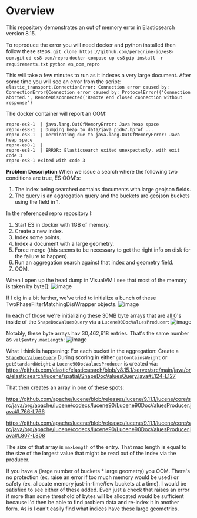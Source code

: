 # Overview
This repository demonstrates an out of memory error in Elasticsearch version 8.15.

To reproduce the error you will need docker and python installed then follow these steps.
`git clone https://github.com/peregrine-io/es8-oom.git`
`cd es8-oom/repro`
`docker-compose up es8`
`pip install -r requirements.txt`
`python es_oom_repro`

This will take a few minutes to run as it indexes a very large document. After some time you will see an error from the script:
`elastic_transport.ConnectionError: Connection error caused by: ConnectionError(Connection error caused by: ProtocolError(('Connection aborted.', RemoteDisconnected('Remote end closed connection without response')`

The docker container will report an OOM:
```
repro-es8-1  | java.lang.OutOfMemoryError: Java heap space
repro-es8-1  | Dumping heap to data/java_pid67.hprof ...
repro-es8-1  | Terminating due to java.lang.OutOfMemoryError: Java heap space
repro-es8-1  |
repro-es8-1  | ERROR: Elasticsearch exited unexpectedly, with exit code 3
repro-es8-1 exited with code 3
```

**Problem Description**
When we issue a search where the following two conditions are true, ES OOM's:
1. The index being searched contains documents with large geojson fields.
2. The query is an aggregation query and the buckets are geojson buckets using the field in 1.

In the referenced repro repository I:
1. Start ES in docker with 1GB of memory.
2. Create a new index.
3. Index some points.
4. Index a document with a large geometry.
5. Force merge (this seems to be necessary to get the right info on disk for the failure to happen).
6. Run an aggregation search against that index and geometry field.
7. OOM.

When I open up the head dump in VisualVM I see that most of the memory is taken by byte[]:
![image](https://github.com/user-attachments/assets/e55484be-7b77-42c1-8907-f18d6ca1bf77)

If I dig in a bit further, we've tried to initialize a bunch of these TwoPhaseFilterMatchingDisiWrapper objects.
![image](https://github.com/user-attachments/assets/b2dec7b6-61e7-4cad-935f-45d1053e3df0)

In each of those we're initializing these 30MB byte arrays that are all 0's inside of the `ShapeDocValuesQuery` via a `Lucene90DocValuesProducer`:
![image](https://github.com/user-attachments/assets/6da233c6-ece5-44c2-9f08-b8a79f5a1252)

Notably, these byte arrays hav 30,462,618 entries. That's the same number as `val$entry.maxLength`:
![image](https://github.com/user-attachments/assets/68d61b30-cf79-44b4-b1c2-d90d659cbfcf)

What I think is happening:
For each bucket in the aggregation:
Create a [`ShapeDocValuesQuery`](https://github.com/elastic/elasticsearch/blob/v8.15.1/server/src/main/java/org/elasticsearch/lucene/spatial/ShapeDocValuesQuery.java)
During scoring in either `getContainsWeight` or `getStandardWeight` a  `Lucene90DocValuesProducer` is created via:  
 https://github.com/elastic/elasticsearch/blob/v8.15.1/server/src/main/java/org/elasticsearch/lucene/spatial/ShapeDocValuesQuery.java#L124-L127

That then creates an array in one of these spots: 

https://github.com/apache/lucene/blob/releases/lucene/9.11.1/lucene/core/src/java/org/apache/lucene/codecs/lucene90/Lucene90DocValuesProducer.java#L766-L766

https://github.com/apache/lucene/blob/releases/lucene/9.11.1/lucene/core/src/java/org/apache/lucene/codecs/lucene90/Lucene90DocValuesProducer.java#L807-L808

The size of that array is `maxLength` of the entry.
That max length is equal to the size of the largest value that might be read out of the index via the producer.

If you have a (large number of buckets * large geometry) you OOM. There's no protection (ex. raise an error if too much memory would be used) or safety (ex. allocate memory just-in-time/few buckets at a time). I would be satisfied to see either of these added. Even just a check that raises an error if more than some threshold of bytes will be allocated would be sufficient because I'd then be able to find problem data and re-index it in another form. As is I can't easily find what indices have these large geometries.
